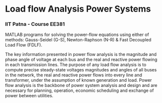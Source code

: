 # Load flow Analysis Power Systems
### IIT Patna - Course EE381

MATLAB programs for solving the power-flow equations using either of methods: Gauss-Seidel (G-S), Newton-Raphson (N-R) & Fast Decoupled Load Flow (FDLF).


The key information presented in power flow analysis is the magnitude and phase angle of voltage at each bus and the real and reactive power flowing in each transmission lines. The purpose of any load flow analysis is to compute precise steady-state voltages magnitudes and angles of all buses in the network, the real and reactive power flows into every line and transformer, under the assumption of known generation and load. Power flow analysis is the backbone of power system analysis and design and are necessary for planning, operation, economic scheduling and exchange of power between utilities.
